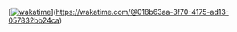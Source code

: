[[![wakatime](https://wakatime.com/badge/user/018b63aa-3f70-4175-ad13-057832bb24ca.svg)](https://wakatime.com/@018b63aa-3f70-4175-ad13-057832bb24ca)](https://wakatime.com/@018b63aa-3f70-4175-ad13-057832bb24ca)
